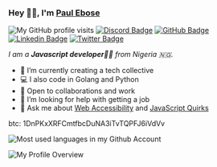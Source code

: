### Hey 👋🏽, I'm [Paul Ebose](https://bada.llc)

![My GitHub profile visits](https://visitor-badge.glitch.me/badge?page_id=paulebose.paulebose&label=ddff)
[![Discord Badge](https://img.shields.io/badge/-@bada%237678-7289DA?style=flat-square&logo=discord&logoColor=white)](https://discordapp.com/users/763924922589249557) 
[![GitHub Badge](https://img.shields.io/badge/-@PaulEbose-181717?style=flat-square&logo=github&logoColor=white)](https://github.com/PaulEbose/) 
[![Linkedin Badge](https://img.shields.io/badge/-PaulEbose-blue?style=flat-square&logo=Linkedin&logoColor=white)](https://www.linkedin.com/in/paulebose/)
[![Twitter Badge](https://img.shields.io/badge/-@tiredforeal-1ca0f1?style=flat-square&logo=twitter&logoColor=white)](https://twitter.com/intent/follow?screen_name=tiredforeal&tw_p=followbutton) 

_I am a **Javascript developer**🚀💕 from Nigeria 🇳🇬._

- 🔭 I’m currently creating a tech collective
- 💻 I also code in Golang and Python 
- 🌱 Open to collaborations and work 
- 🤔 I’m looking for help with getting a job
- 💬 Ask me about [Web Accessibility](#) and [JavaScript Quirks](#)

btc: 1DnPKxXRFCmtfbcDuNA3iTvTQPFJ6iVdVv

![Most used languages in my Github Account](https://github-readme-stats.vercel.app/api/top-langs/?username=paulebose&layout=compact&theme=gotham&count_private=true)

![My Profile Overview](https://github-readme-stats.vercel.app/api?username=paulebose&show_icons=true&theme=gotham&count_private=true)
